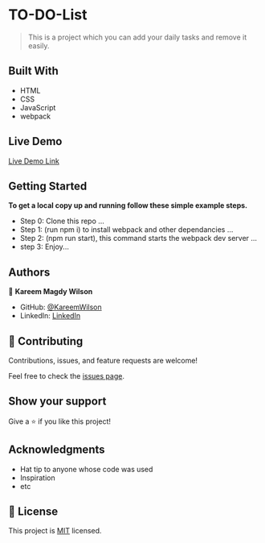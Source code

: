 # TO-DO-List

> This is a project which you can add your daily tasks and remove it easily.

## Built With

- HTML
- CSS
- JavaScript
- webpack

## Live Demo

[Live Demo Link](https://livedemo.com)


## Getting Started

**To get a local copy up and running follow these simple example steps.**

- Step 0: Clone this repo ...
- Step 1: (run npm i) to install webpack and other dependancies  ...
- Step 2: (npm run start), this command starts the webpack dev server ...
- step 3: Enjoy... 


## Authors

👤 **Kareem Magdy Wilson**

- GitHub: [@KareemWilson](https://github.com/KareemWilson)
- LinkedIn: [LinkedIn](https://linkedin.com/in/kareem-wilsons)


## 🤝 Contributing

Contributions, issues, and feature requests are welcome!

Feel free to check the [issues page](../../issues/).

## Show your support

Give a ⭐️ if you like this project!

## Acknowledgments

- Hat tip to anyone whose code was used
- Inspiration
- etc

## 📝 License

This project is [MIT](./LICENSE) licensed.